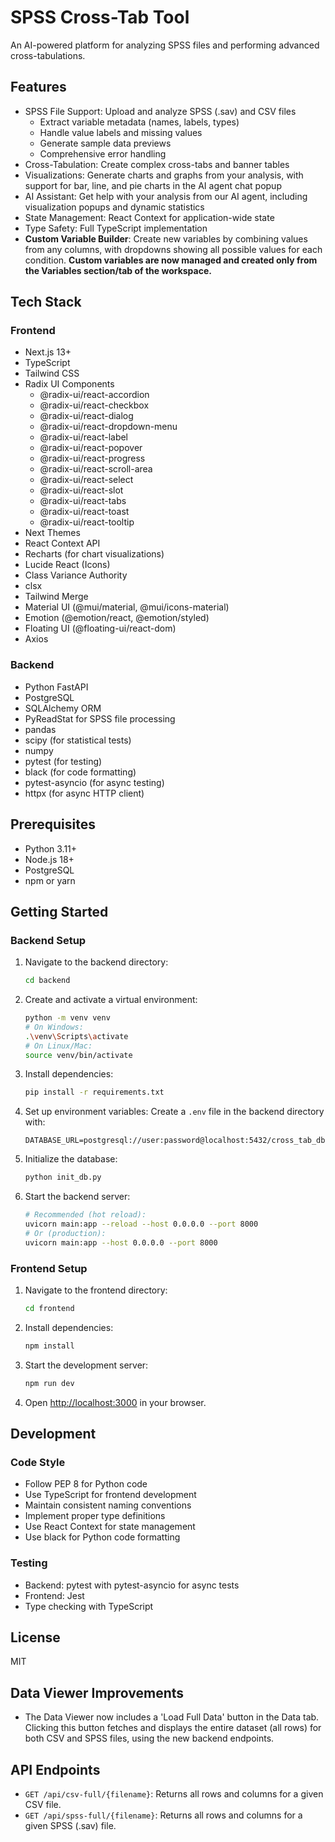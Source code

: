 # SPSS Cross-Tab Tool

An AI-powered platform for analyzing SPSS files and performing advanced cross-tabulations.

## Features

- SPSS File Support: Upload and analyze SPSS (.sav) and CSV files
  - Extract variable metadata (names, labels, types)
  - Handle value labels and missing values
  - Generate sample data previews
  - Comprehensive error handling
- Cross-Tabulation: Create complex cross-tabs and banner tables
- Visualizations: Generate charts and graphs from your analysis, with support for bar, line, and pie charts in the AI agent chat popup
- AI Assistant: Get help with your analysis from our AI agent, including visualization popups and dynamic statistics
- State Management: React Context for application-wide state
- Type Safety: Full TypeScript implementation
- **Custom Variable Builder**: Create new variables by combining values from any columns, with dropdowns showing all possible values for each condition. **Custom variables are now managed and created only from the Variables section/tab of the workspace.**

## Tech Stack

### Frontend
- Next.js 13+
- TypeScript
- Tailwind CSS
- Radix UI Components
  - @radix-ui/react-accordion
  - @radix-ui/react-checkbox
  - @radix-ui/react-dialog
  - @radix-ui/react-dropdown-menu
  - @radix-ui/react-label
  - @radix-ui/react-popover
  - @radix-ui/react-progress
  - @radix-ui/react-scroll-area
  - @radix-ui/react-select
  - @radix-ui/react-slot
  - @radix-ui/react-tabs
  - @radix-ui/react-toast
  - @radix-ui/react-tooltip
- Next Themes
- React Context API
- Recharts (for chart visualizations)
- Lucide React (Icons)
- Class Variance Authority
- clsx
- Tailwind Merge
- Material UI (@mui/material, @mui/icons-material)
- Emotion (@emotion/react, @emotion/styled)
- Floating UI (@floating-ui/react-dom)
- Axios

### Backend
- Python FastAPI
- PostgreSQL
- SQLAlchemy ORM
- PyReadStat for SPSS file processing
- pandas
- scipy (for statistical tests)
- numpy
- pytest (for testing)
- black (for code formatting)
- pytest-asyncio (for async testing)
- httpx (for async HTTP client)

## Prerequisites

- Python 3.11+
- Node.js 18+
- PostgreSQL
- npm or yarn

## Getting Started

### Backend Setup

1. Navigate to the backend directory:
   ```bash
   cd backend
   ```
2. Create and activate a virtual environment:
   ```bash
   python -m venv venv
   # On Windows:
   .\venv\Scripts\activate
   # On Linux/Mac:
   source venv/bin/activate
   ```
3. Install dependencies:
   ```bash
   pip install -r requirements.txt
   ```
4. Set up environment variables:
   Create a `.env` file in the backend directory with:
   ```
   DATABASE_URL=postgresql://user:password@localhost:5432/cross_tab_db
   ```
5. Initialize the database:
   ```bash
   python init_db.py
   ```
6. Start the backend server:
   ```bash
   # Recommended (hot reload):
   uvicorn main:app --reload --host 0.0.0.0 --port 8000
   # Or (production):
   uvicorn main:app --host 0.0.0.0 --port 8000
   ```

### Frontend Setup

1. Navigate to the frontend directory:
   ```bash
   cd frontend
   ```
2. Install dependencies:
   ```bash
   npm install
   ```
3. Start the development server:
   ```bash
   npm run dev
   ```
4. Open [http://localhost:3000](http://localhost:3000) in your browser.

## Development

### Code Style
- Follow PEP 8 for Python code
- Use TypeScript for frontend development
- Maintain consistent naming conventions
- Implement proper type definitions
- Use React Context for state management
- Use black for Python code formatting

### Testing
- Backend: pytest with pytest-asyncio for async tests
- Frontend: Jest
- Type checking with TypeScript

## License

MIT

## Data Viewer Improvements
- The Data Viewer now includes a 'Load Full Data' button in the Data tab. Clicking this button fetches and displays the entire dataset (all rows) for both CSV and SPSS files, using the new backend endpoints.

## API Endpoints
- `GET /api/csv-full/{filename}`: Returns all rows and columns for a given CSV file.
- `GET /api/spss-full/{filename}`: Returns all rows and columns for a given SPSS (.sav) file.
